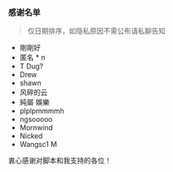 ### 感谢名单

> 仅日期排序，如隐私原因不需公布请私聊告知

- 剛剛好
- 匿名 * n
- T Dug?
- Drew
- shawn
- 风碎的云
- 純屬 娛樂
- plplpmmmmh
- ngsooooo
- Mornwind
- Nicked
- Wangsc1 M

衷心感谢对脚本和我支持的各位！
